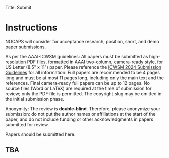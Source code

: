 Title: Submit

# Instructions

NOCAPS will consider for acceptance research, position, short, and demo paper submissions.

As per the AAAI-ICWSM guidelines: All papers must be submitted as high-resolution PDF files, formatted in AAAI two-column, camera-ready style, for US Letter (8.5" x 11") paper. Please reference the [ICWSM 2024 Submission Guidelines](https://www.icwsm.org/2024/index.html/call_for_submissions.html#guidelines) for all information. Full papers are recommended to be 4 pages long and must be at most 11 pages long, including only the main text and the references. Final camera-ready full papers can be up to 12 pages. No source files (Word or LaTeX) are required at the time of submission for review; only the PDF file is permitted. The copyright slug may be omitted in the initial submission phase.

Anonymity: The review is **double-blind**. Therefore, please anonymize your submission: do not put the author names or affiliations at the start of the paper, and do not include funding or other acknowledgments in papers submitted for review.

Papers should be submitted here:
## TBA
<!-- ## [EasyChair link](https://easychair.org/conferences/?conf=nocaps2024) -->